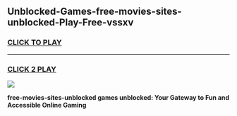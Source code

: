 
## Unblocked-Games-free-movies-sites-unblocked-Play-Free-vssxv
<h3>
<a href="https://premium76.site?title=free-movies-sites-unblocked&ref=12A">CLICK TO PLAY</a></h3>
<hr>

<h3>
<a href="https://premium76.site?title=free-movies-sites-unblocked&ref=12A">CLICK 2 PLAY</a>
  
</h3>

<a href="https://premium76.site?title=free-movies-sites-unblocked&ref=12A"><img src="https://clearcache.store/games.png"></a>


**free-movies-sites-unblocked games unblocked: Your Gateway to Fun and Accessible Online Gaming**
